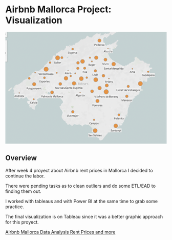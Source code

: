 
# Airbnb Mallorca Project: Visualization

![portada](./Captura%20de%20Pantalla%202022-09-11%20a%20las%2018.12.39.png)


## Overview

After week 4 proyect about Airbnb rent prices in Mallorca I decided to continue the labor.

There were pending tasks as to clean outliers and do some ETL/EAD to finding them out.

I worked with tableaus and with Power BI at the same time to grab some practice.

The final visualization is on Tableau since it was a better graphic approach for this proyect.

[Airbnb Mallorca Data Analysis Rent Prices and more](https://public.tableau.com/views/AirbnbMallorcaDashboard/Historia1?:language=es-ES&:display_count=n&:origin=viz_share_link
"Link to Tableau Dashboard")




